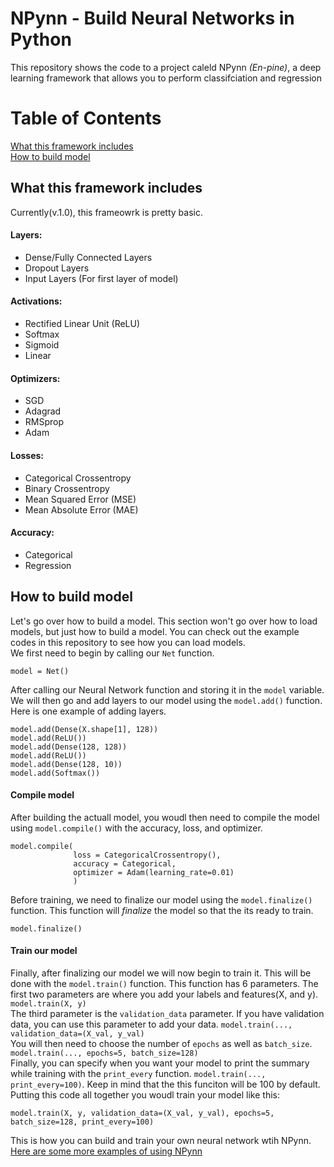 # NPynn - Build Neural Networks in Python
This repository shows the code to a project caleld NPynn <i>(En-pine)</i>, a deep learning framework that allows you to perform classifciation and regression

# Table of Contents
[What this framework includes](#what-this-framework-includes)<br>
[How to build model](#how-to-build-model)


## What this framework includes 
Currently(v.1.0), this frameowrk is pretty basic. 
#### Layers:
 - Dense/Fully Connected Layers
 - Dropout Layers
 - Input Layers (For first layer of model)
#### Activations: 
- Rectified Linear Unit (ReLU)
- Softmax
- Sigmoid
- Linear
#### Optimizers:
 - SGD
 - Adagrad
 - RMSprop
 - Adam
#### Losses:
 - Categorical Crossentropy
 - Binary Crossentropy
 - Mean Squared Error (MSE)
 - Mean Absolute Error (MAE)
#### Accuracy:
 - Categorical
 - Regression


## How to build model
Let's go over how to build a model. This section won't go over how to load models, but just how to build a model. You can check out the example codes in this repository to see how you can load models.
<br> We first need to begin by calling our `Net` function.
```
model = Net()
```
 After calling our Neural Network function and storing it in the `model` variable. We will then go and add layers to our model using the `model.add()` function. 
 <br> Here is one example of adding layers.
 ```
 model.add(Dense(X.shape[1], 128))
model.add(ReLU())
model.add(Dense(128, 128))
model.add(ReLU())
model.add(Dense(128, 10))
model.add(Softmax())
```
#### Compile model
After building the actuall model, you woudl then need to compile the model using `model.compile()` with the accuracy, loss, and optimizer.
```
model.compile(
              loss = CategoricalCrossentropy(),
              accuracy = Categorical,
              optimizer = Adam(learning_rate=0.01)
              )
```
Before training, we need to finalize our model using the `model.finalize()` function. This function will *finalize* the model so that the its ready to train.
```
model.finalize()
```

#### Train our model
Finally, after finalizing our model we will now begin to train it. This will be done with the `model.train()` function. This function has 6 parameters. The first two parameters are where you add your labels and features(X, and y). `model.train(X, y)` <br>
The third parameter is the `validation_data` parameter. If you have validation data, you can use this parameter to add your data. `model.train(..., validation_data=(X_val, y_val)` <br>
You will then need to choose the number of `epochs` as well as `batch_size`. `model.train(..., epochs=5, batch_size=128)` <br>
Finally, you can specify when you want your model to print the summary while training with the `print_every` function. `model.train(..., print_every=100)`. Keep in mind that the this funciton will be 100 by default.
<br> Putting this code all together you woudl train your model like this:
```
model.train(X, y, validation_data=(X_val, y_val), epochs=5, batch_size=128, print_every=100)
```
This is how you can build and train your own neural network wtih NPynn. <br>
[Here are some more examples of using NPynn](https://github.com/BagavanMM/Npyn/tree/main/Code%20Examples)
